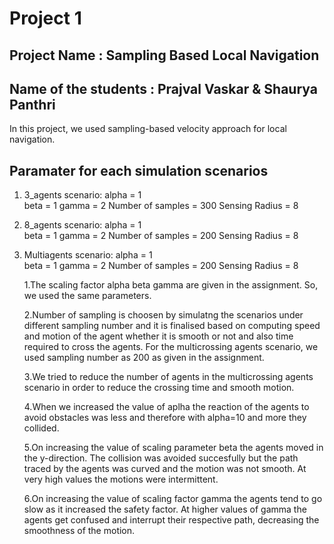 # Project 1
## Project Name : Sampling Based Local Navigation 
## Name of the students : Prajval Vaskar & Shaurya Panthri
In this project, we used sampling-based velocity approach for local navigation.

## Paramater for each simulation scenarios

1. 3_agents scenario:
	alpha = 1  
	beta =  1
	gamma = 2
	Number of samples = 300
	Sensing Radius = 8
2. 8_agents scenario:
	alpha = 1  
	beta =  1
	gamma = 2
	Number of samples = 200
	Sensing Radius = 8
3. Multiagents scenario:
	alpha = 1  
	beta =  1
	gamma = 2
	Number of samples = 200
	Sensing Radius = 8

 	1.The scaling factor alpha beta gamma are given in the assignment. So, we used the same parameters.

 	2.Number of sampling is choosen by simulatng the scenarios under different sampling number
 and it is finalised based on computing speed and motion of the agent whether it is smooth or not and also time required to cross the agents.
 For the multicrossing agents scenario, we used sampling number as 200 as given in the assignment.
 
	3.We tried to reduce the number of agents in the multicrossing agents scenario in order to reduce the crossing time and smooth motion.  


	4.When we increased the value of aplha the reaction of the agents to avoid obstacles was less and therefore with alpha=10 and more they collided.

	5.On increasing the value of scaling parameter beta the agents moved in the y-direction. The collision was avoided succesfully but the path
traced by the agents was curved and the motion was not smooth. At very high values the motions were intermittent.

	6.On increasing the value of scaling factor gamma the agents tend to go slow as it increased the safety factor. At higher values of gamma the agents
get confused and interrupt their respective path, decreasing the smoothness of the motion.


	




